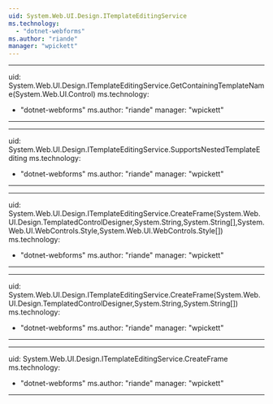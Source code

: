 ```yaml
---
uid: System.Web.UI.Design.ITemplateEditingService
ms.technology: 
  - "dotnet-webforms"
ms.author: "riande"
manager: "wpickett"
---
```


---
uid: System.Web.UI.Design.ITemplateEditingService.GetContainingTemplateName(System.Web.UI.Control)
ms.technology: 
  - "dotnet-webforms"
ms.author: "riande"
manager: "wpickett"
---

---
uid: System.Web.UI.Design.ITemplateEditingService.SupportsNestedTemplateEditing
ms.technology: 
  - "dotnet-webforms"
ms.author: "riande"
manager: "wpickett"
---

---
uid: System.Web.UI.Design.ITemplateEditingService.CreateFrame(System.Web.UI.Design.TemplatedControlDesigner,System.String,System.String[],System.Web.UI.WebControls.Style,System.Web.UI.WebControls.Style[])
ms.technology: 
  - "dotnet-webforms"
ms.author: "riande"
manager: "wpickett"
---

---
uid: System.Web.UI.Design.ITemplateEditingService.CreateFrame(System.Web.UI.Design.TemplatedControlDesigner,System.String,System.String[])
ms.technology: 
  - "dotnet-webforms"
ms.author: "riande"
manager: "wpickett"
---

---
uid: System.Web.UI.Design.ITemplateEditingService.CreateFrame
ms.technology: 
  - "dotnet-webforms"
ms.author: "riande"
manager: "wpickett"
---
